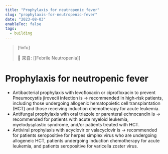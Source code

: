 ```yaml
---
title: "Prophylaxis for neutropenic fever"
slug: "prophylaxis-for-neutropenic-fever"
date: "2023-08-03"
enableToc: false
tags:
  - building
---
```


> [!info]
>
> 🌱 來自: [[Febrile Neutropenia]]

# Prophylaxis for neutropenic fever

- Antibacterial prophylaxis with levofloxacin or ciprofloxacin to prevent Pneumocystis jirovecii infection is → recommended in high-risk patients, including those undergoing allogenic hematopoietic cell transplantation (HCT) and those receiving induction chemotherapy for acute leukemia.
- Antifungal prophylaxis with oral triazole or parenteral echnocandin is → recommended for patients with acute myeloid leukemia, myelodysplastic syndrome, and/or patients treated with HCT.
- Antiviral prophylaxis with acyclovir or valacyclovir is → recommended for patients seropositive for herpes simplex virus who are undergoing allogeneic HCT, patients undergoing induction chemotherapy for acute leukemia, and patients seropositive for varicella zoster virus.
